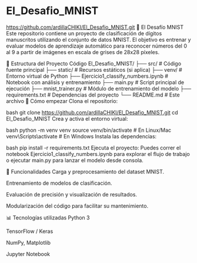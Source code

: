# El_Desafio_MNIST
https://github.com/ardillaCHIKI/El_Desafio_MNIST.git
🧠 El Desafío MNIST
Este repositorio contiene un proyecto de clasificación de dígitos manuscritos utilizando el conjunto de datos MNIST. El objetivo es entrenar y evaluar modelos de aprendizaje automático para reconocer números del 0 al 9 a partir de imágenes en escala de grises de 28x28 píxeles.

📁 Estructura del Proyecto
Código
El_Desafio_MNIST/
├── src/                      # Código fuente principal
├── static/                  # Recursos estáticos (si aplica)
├── venv/                    # Entorno virtual de Python
├── Ejercicio1_classify_numbers.ipynb  # Notebook con análisis y entrenamiento
├── main.py                  # Script principal de ejecución
├── mnist_trainer.py         # Módulo de entrenamiento del modelo
├── requirements.txt         # Dependencias del proyecto
└── README.md                # Este archivo
🚀 Cómo empezar
Clona el repositorio:

bash
git clone https://github.com/ardillaCHIKI/El_Desafio_MNIST.git
cd El_Desafio_MNIST
Crea y activa el entorno virtual:

bash
python -m venv venv
source venv/bin/activate  # En Linux/Mac
venv\\Scripts\\activate   # En Windows
Instala las dependencias:

bash
pip install -r requirements.txt
Ejecuta el proyecto: Puedes correr el notebook Ejercicio1_classify_numbers.ipynb para explorar el flujo de trabajo o ejecutar main.py para lanzar el modelo desde consola.

🧪 Funcionalidades
Carga y preprocesamiento del dataset MNIST.

Entrenamiento de modelos de clasificación.

Evaluación de precisión y visualización de resultados.

Modularización del código para facilitar su mantenimiento.

📊 Tecnologías utilizadas
Python 3

TensorFlow / Keras

NumPy, Matplotlib

Jupyter Notebook
